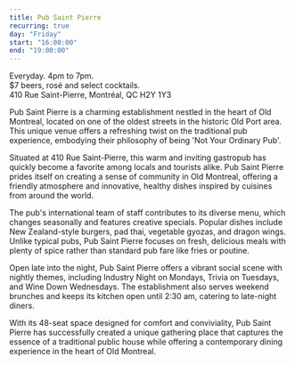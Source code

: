 ```yaml
---
title: Pub Saint Pierre
recurring: true
day: "Friday"
start: "16:00:00"
end: "19:00:00"
---
```


Everyday. 4pm to 7pm.<br>$7 beers, rosé and select cocktails.<br>410 Rue Saint-Pierre, Montréal, QC H2Y 1Y3

<!-- more -->

Pub Saint Pierre is a charming establishment nestled in the heart of Old Montreal, located on one of the oldest streets in the historic Old Port area. This unique venue offers a refreshing twist on the traditional pub experience, embodying their philosophy of being 'Not Your Ordinary Pub'.

Situated at 410 Rue Saint-Pierre, this warm and inviting gastropub has quickly become a favorite among locals and tourists alike. Pub Saint Pierre prides itself on creating a sense of community in Old Montreal, offering a friendly atmosphere and innovative, healthy dishes inspired by cuisines from around the world.

The pub's international team of staff contributes to its diverse menu, which changes seasonally and features creative specials. Popular dishes include New Zealand-style burgers, pad thai, vegetable gyozas, and dragon wings. Unlike typical pubs, Pub Saint Pierre focuses on fresh, delicious meals with plenty of spice rather than standard pub fare like fries or poutine.

Open late into the night, Pub Saint Pierre offers a vibrant social scene with nightly themes, including Industry Night on Mondays, Trivia on Tuesdays, and Wine Down Wednesdays. The establishment also serves weekend brunches and keeps its kitchen open until 2:30 am, catering to late-night diners.

With its 48-seat space designed for comfort and conviviality, Pub Saint Pierre has successfully created a unique gathering place that captures the essence of a traditional public house while offering a contemporary dining experience in the heart of Old Montreal.
